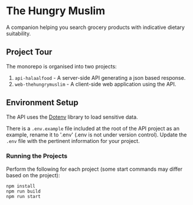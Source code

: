 # The Hungry Muslim

A companion helping you search grocery products with indicative dietary suitability.

## Project Tour

The monorepo is organised into two projects:

1. `api-halaalfood` - A server-side API generating a json based response.
2. `web-thehungrymuslim` - A client-side web application using the API.

## Environment Setup
The API uses the [Dotenv](https://www.npmjs.com/package/dotenv) library to load sensitive data.

There is a `.env.example` file included at the root of the API project as an example, rename it to '.env' (.env is not under version control). Update the `.env` file with the pertinent information
for your project.

### Running the Projects

Perform the following for each project (some start commands may differ based on the project):

```shell
npm install
npm run build
npm run start
```
